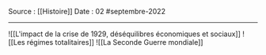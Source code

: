 Source : [[Histoire]]
Date : 02 #septembre-2022
***
![[L'impact de la crise de 1929, déséquilibres économiques et sociaux]]
![[Les régimes totalitaires]]
![[La Seconde Guerre mondiale]]